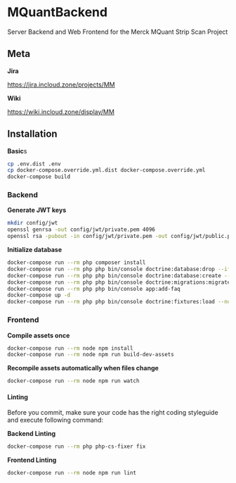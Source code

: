 # MQuantBackend

Server Backend and Web Frontend for the Merck MQuant Strip Scan Project

## Meta

**Jira**

https://jira.incloud.zone/projects/MM

**Wiki**

https://wiki.incloud.zone/display/MM

## Installation

**Basic**s

```bash
cp .env.dist .env
cp docker-compose.override.yml.dist docker-compose.override.yml
docker-compose build
```

### Backend

**Generate JWT keys**

```bash
mkdir config/jwt
openssl genrsa -out config/jwt/private.pem 4096
openssl rsa -pubout -in config/jwt/private.pem -out config/jwt/public.pem
```

**Initialize database**

```bash
docker-compose run --rm php composer install
docker-compose run --rm php php bin/console doctrine:database:drop --if-exists --force
docker-compose run --rm php php bin/console doctrine:database:create --if-not-exists
docker-compose run --rm php php bin/console doctrine:migrations:migrate --no-interaction
docker-compose run --rm php php bin/console app:add-faq
docker-compose up -d
docker-compose run --rm php php bin/console doctrine:fixtures:load --no-interaction
```

### Frontend

**Compile assets once**

```bash
docker-compose run --rm node npm install
docker-compose run --rm node npm run build-dev-assets
```

**Recompile assets automatically when files change**

```bash
docker-compose run --rm node npm run watch
```

#### Linting

Before you commit, make sure your code has the right coding styleguide and execute following command:

**Backend Linting**

```bash
docker-compose run --rm php php-cs-fixer fix
```

**Frontend Linting**

```bash
docker-compose run --rm node npm run lint
```
